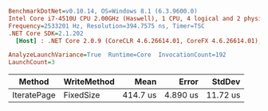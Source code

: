 ``` ini

BenchmarkDotNet=v0.10.14, OS=Windows 8.1 (6.3.9600.0)
Intel Core i7-4510U CPU 2.00GHz (Haswell), 1 CPU, 4 logical and 2 physical cores
Frequency=2533201 Hz, Resolution=394.7575 ns, Timer=TSC
.NET Core SDK=2.1.202
  [Host] : .NET Core 2.0.9 (CoreCLR 4.6.26614.01, CoreFX 4.6.26614.01), 64bit RyuJIT

AnalyzeLaunchVariance=True  Runtime=Core  InvocationCount=192  
LaunchCount=3  

```
|      Method | WriteMethod |     Mean |    Error |   StdDev |
|------------ |------------ |---------:|---------:|---------:|
| IteratePage |   FixedSize | 414.7 us | 4.890 us | 11.72 us |
